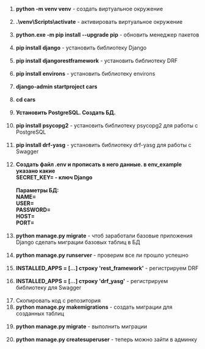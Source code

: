 <ol>
    <li><b>python -m venv venv</b> - создать виртуальное окружение</li><br>
    <li><b>.\venv\Scripts\activate</b> - активировать виртуальное окружение</li><br>
    <li><b>python.exe -m pip install --upgrade pip</b> - обновить менеджер пакетов</li><br>
    <li><b>pip install django</b> - установить библиотеку Django</li><br>
    <li><b>pip install djangorestframework</b> - установить библиотеку DRF</li><br>
    <li><b>pip install environs</b> - установить библиотеку environs</li><br>
    <li><b>django-admin startproject cars</b></li><br>
    <li><b>cd cars</b></li><br>
    <li><b>Установить PostgreSQL. Создать БД.</b></li><br>
    <li><b>pip install psycopg2</b> - установить библиотеку psycopg2 для работы с PostgreSQL</li><br>
    <li><b>pip install drf-yasg</b> - установить библиотеку drf-yasg для работы с Swagger</li><br>
    <li><b>Создать файл .env и прописать в него данные. в env_example указано какие<br>
        SECRET_KEY= - ключ Django<br>
        <br>
        Параметры БД:<br>
        NAME=<br>
        USER=<br>
        PASSWORD=<br>
        HOST=<br>
        PORT=<br></b></li><br>    
    <li><b>python manage.py migrate</b> - чтоб заработали базовые приложения Django сделать миграции базовых таблиц в БД</li><br>
    <li><b>python manage.py runserver</b> - проверим все ли прошло успешно</li><br>
    <li><b>INSTALLED_APPS = […] строку 'rest_framework'</b> - регистрируем DRF</li><br>
    <li><b>INSTALLED_APPS = […] строку 'drf_yasg'</b> - регистрируем библиотеку для Swagger</li><br>
    <li>Скопировать код с репозитория</li>
    <li><b>python manage.py makemigrations</b> - создать миграции для созданных таблиц</li><br>
    <li><b>python manage.py migrate</b> - выполнить миграции</li><br>
    <li><b>python manage.py createsuperuser</b> - теперь можно зайти в админку</li><br>
</ol>